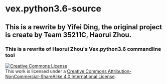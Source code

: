 # vex.python3.6-source

## This is a rewrite by Yifei Ding, the original project is create by Team 35211C, Haorui Zhou.

### This is a rewrite of Haorui Zhou's Vex.python3.6 commandline tool


<a rel="license" href="http://creativecommons.org/licenses/by-nc-sa/4.0/"><img alt="Creative Commons License" style="border-width:0" src="https://i.creativecommons.org/l/by-nc-sa/4.0/88x31.png" /></a><br />This work is licensed under a <a rel="license" href="http://creativecommons.org/licenses/by-nc-sa/4.0/">Creative Commons Attribution-NonCommercial-ShareAlike 4.0 International License</a>.
